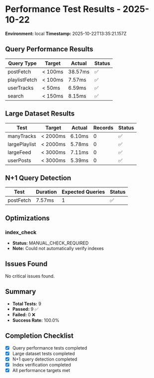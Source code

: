 # Performance Test Results - 2025-10-22

**Environment:** local
**Timestamp:** 2025-10-22T13:35:21.157Z

## Query Performance Results

| Query Type | Target | Actual | Status |
|------------|--------|--------|--------|
| postFetch | < 100ms | 38.57ms | ✅ |
| playlistFetch | < 100ms | 7.57ms | ✅ |
| userTracks | < 50ms | 6.59ms | ✅ |
| search | < 150ms | 8.15ms | ✅ |

## Large Dataset Results

| Test | Target | Actual | Records | Status |
|------|--------|--------|---------|--------|
| manyTracks | < 2000ms | 6.10ms | 0 | ✅ |
| largePlaylist | < 2000ms | 5.78ms | 0 | ✅ |
| largeFeed | < 3000ms | 7.11ms | 0 | ✅ |
| userPosts | < 3000ms | 5.39ms | 0 | ✅ |

## N+1 Query Detection

| Test | Duration | Expected Queries | Status |
|------|----------|------------------|--------|
| postFetch | 7.57ms | 1 | ✅ |

## Optimizations

### index_check
- **Status:** MANUAL_CHECK_REQUIRED
- **Note:** Could not automatically verify indexes

## Issues Found

No critical issues found.

## Summary

- **Total Tests:** 9
- **Passed:** 9 ✅
- **Failed:** 0 ❌
- **Success Rate:** 100.0%

## Completion Checklist

- [x] Query performance tests completed
- [x] Large dataset tests completed
- [x] N+1 query detection completed
- [x] Index verification completed
- [x] All performance targets met
